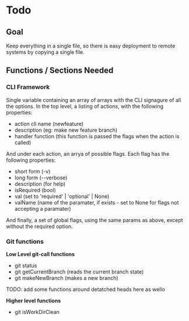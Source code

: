 # Todo

## Goal

Keep everything in a single file, so there is easy deployment
to remote systems by copying a single file.


## Functions / Sections Needed

### CLI Framework

Single variable containing an array of arrays with the CLI signagure of all the options. In the top level, 
a listing of actions, with the following properties:

  - action cli name (newfeature)
  - description (eg: make new feature branch)
  - handler function (this function is passed the flags when the action is called)
  
And under each action, an arrya of possible flags. Each flag has the following properties:

  - short form (-v)
  - long form (--verbose)
  - description (for help)
  - isRequired (bool)
  - val (set to 'required' | 'optional' | None)
  - valName (name of the paramater, if exists - set to None for flags not accepting a paramater)

And finally, a set of global flags, using the same params as above, except without the required option.


### Git functions

**Low Level git-call functions**

  - git status
  - git getCurrentBranch (reads the current branch state)
  - git makeNewBranch (makes a new branch)

  TODO: add some functions around detatched heads here as wello


**Higher level functions**

  - git isWorkDirClean




